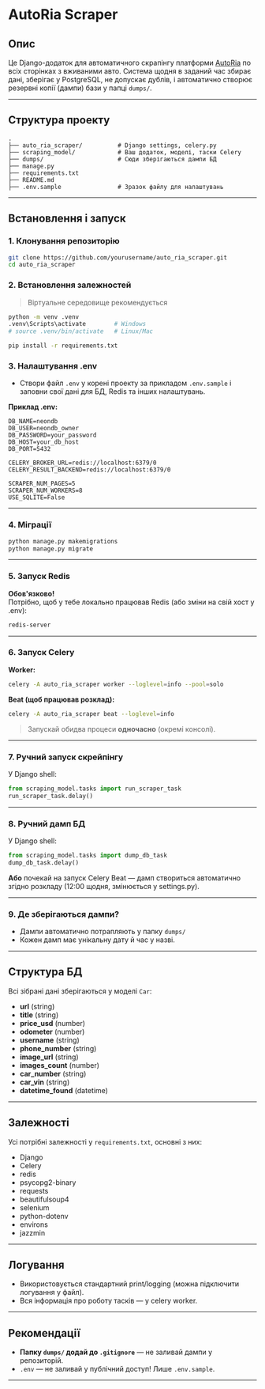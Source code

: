 
# AutoRia Scraper

## Опис

Це Django-додаток для автоматичного скрапінгу платформи [AutoRia](https://auto.ria.com/car/used/) по всіх сторінках з вживаними авто. 
Система щодня в заданий час збирає дані, зберігає у PostgreSQL, не допускає дублів, і автоматично створює резервні копії (дампи) бази у папці `dumps/`.

---

## Структура проекту

```
.
├── auto_ria_scraper/          # Django settings, celery.py
├── scraping_model/            # Ваш додаток, моделі, таски Celery
├── dumps/                     # Сюди зберігаються дампи БД
├── manage.py
├── requirements.txt
├── README.md
├── .env.sample                # Зразок файлу для налаштувань
```

---

## Встановлення і запуск

### 1. Клонування репозиторію

```bash
git clone https://github.com/yourusername/auto_ria_scraper.git
cd auto_ria_scraper
```

### 2. Встановлення залежностей

> Віртуальне середовище рекомендується

```bash
python -m venv .venv
.venv\Scripts\activate        # Windows
# source .venv/bin/activate   # Linux/Mac

pip install -r requirements.txt
```

### 3. Налаштування .env

- Створи файл `.env` у корені проекту за прикладом `.env.sample` і заповни свої дані для БД, Redis та інших налаштувань.

**Приклад .env:**
```
DB_NAME=neondb
DB_USER=neondb_owner
DB_PASSWORD=your_password
DB_HOST=your_db_host
DB_PORT=5432

CELERY_BROKER_URL=redis://localhost:6379/0
CELERY_RESULT_BACKEND=redis://localhost:6379/0

SCRAPER_NUM_PAGES=5
SCRAPER_NUM_WORKERS=8
USE_SQLITE=False
```

---

### 4. Міграції

```bash
python manage.py makemigrations
python manage.py migrate
```

---

### 5. Запуск Redis

**Обов'язково!**  
Потрібно, щоб у тебе локально працював Redis (або зміни на свій хост у .env):

```bash
redis-server
```

---

### 6. Запуск Celery

**Worker:**
```bash
celery -A auto_ria_scraper worker --loglevel=info --pool=solo
```
**Beat (щоб працював розклад):**
```bash
celery -A auto_ria_scraper beat --loglevel=info
```
> Запускай обидва процеси **одночасно** (окремі консолі).

---

### 7. Ручний запуск скрейпінгу

У Django shell:
```python
from scraping_model.tasks import run_scraper_task
run_scraper_task.delay()
```

---

### 8. Ручний дамп БД

У Django shell:
```python
from scraping_model.tasks import dump_db_task
dump_db_task.delay()
```
**Або** почекай на запуск Celery Beat — дамп створиться автоматично згідно розкладу (12:00 щодня, змінюється у settings.py).

---

### 9. Де зберігаються дампи?

- Дампи автоматично потрапляють у папку `dumps/`
- Кожен дамп має унікальну дату й час у назві.

---

## Структура БД

Всі зібрані дані зберігаються у моделі `Car`:

- **url** (string)
- **title** (string)
- **price_usd** (number)
- **odometer** (number)
- **username** (string)
- **phone_number** (string)
- **image_url** (string)
- **images_count** (number)
- **car_number** (string)
- **car_vin** (string)
- **datetime_found** (datetime)

---

## Залежності

Усі потрібні залежності у `requirements.txt`, основні з них:
- Django
- Celery
- redis
- psycopg2-binary
- requests
- beautifulsoup4
- selenium
- python-dotenv
- environs
- jazzmin

---

## Логування

- Використовується стандартний print/logging (можна підключити логування у файл).
- Вся інформація про роботу тасків — у celery worker.

---

## Рекомендації

- **Папку `dumps/` додай до `.gitignore`** — не заливай дампи у репозиторій.
- `.env` — не заливай у публічний доступ! Лише `.env.sample`.

---
